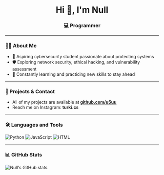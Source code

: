 <h1 align="center">Hi 👋, I'm Null </h1>
<h3 align="center">💻 Programmer </h3>

---

### 👨‍💻 About Me

- 🔐 Aspiring cybersecurity student passionate about protecting systems  
- 🛡️ Exploring network security, ethical hacking, and vulnerability assessment  
- 📖 Constantly learning and practicing new skills to stay ahead   

---

### 📂 Projects & Contact

- All of my projects are available at **[github.com/u5uu](https://github.com/u5uu)**
- Reach me on Instagram: **turki.cs**

---

### 🛠 Languages and Tools

![Python](https://img.shields.io/badge/Python-3776AB?style=flat&logo=python&logoColor=white)
![JavaScript](https://img.shields.io/badge/JavaScript-F7DF1E?style=flat&logo=javascript&logoColor=black)
![HTML](https://img.shields.io/badge/HTML-E34F26?style=flat&logo=html5&logoColor=white)


---

### 📊 GitHub Stats

![Null's GitHub stats](https://github-readme-stats.vercel.app/api?username=u5uu&show_icons=true&theme=radical)


